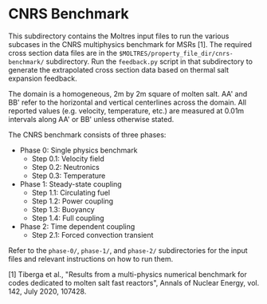 # CNRS Benchmark

This subdirectory contains the Moltres input files to run the various subcases
in the CNRS multiphysics benchmark for MSRs [1]. The required cross section
data files are in the ```$MOLTRES/property_file_dir/cnrs-benchmark/```
subdirectory. Run the ```feedback.py``` script in that subdirectory to generate
the extrapolated cross section data based on thermal salt expansion feedback.

The domain is a homogeneous, 2m by 2m square of molten salt. AA' and
BB' refer to the horizontal and vertical centerlines across the domain. All
reported values (e.g. velocity, temperature, etc.) are measured at 0.01m
intervals along AA' or BB' unless otherwise stated.

The CNRS benchmark consists of three phases:
- Phase 0: Single physics benchmark
  - Step 0.1: Velocity field
  - Step 0.2: Neutronics
  - Step 0.3: Temperature
- Phase 1: Steady-state coupling
  - Step 1.1: Circulating fuel
  - Step 1.2: Power coupling
  - Step 1.3: Buoyancy
  - Step 1.4: Full coupling
- Phase 2: Time dependent coupling
  - Step 2.1: Forced convection transient

Refer to the ```phase-0/```, ```phase-1/```, and ```phase-2/``` subdirectories
for the input files and relevant instructions on how to run them.

[1] Tiberga et al., "Results from a multi-physics numerical benchmark for codes
dedicated to molten salt fast reactors", Annals of Nuclear Energy, vol. 142,
July 2020, 107428.
